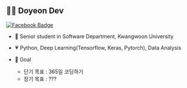 ## :woman_technologist: Doyeon Dev 
<!-- Hits 오류로 인해 잠시 막음 
[![Hits](https://hits.seeyoufarm.com/api/count/incr/badge.svg?url=https%3A%2F%2Fgithub.com%2Fyunho0130)](https://hits.seeyoufarm.com)
-->
[![Facebook Badge](https://img.shields.io/badge/-Facebook-1877f2?style=flat-square&logo=facebook&logoColor=white&link=https://www.facebook.com/profile.php?id=100023429447769)](https://www.facebook.com/profile.php?id=100023429447769) 


- 📖 Senior student in Software Department, Kwangwoon University

- 💗 Python, Deep Learning(Tensorflow, Keras, Pytorch), Data Analysis

- 📌 Goal
  - 단기 목표 : 365일 코딩하기
  - 장기 목표 : ???
